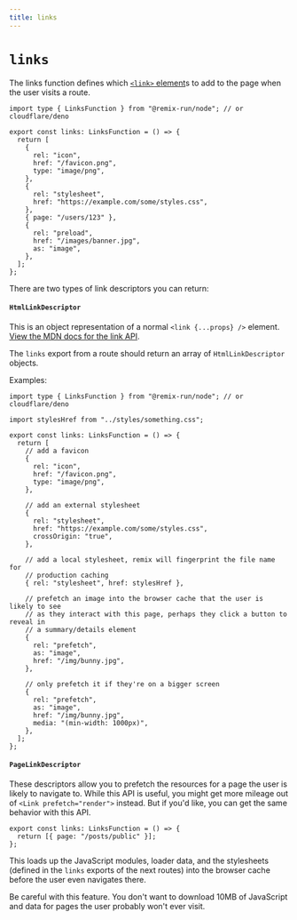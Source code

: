 ```yaml
---
title: links
---
```


# `links`

The links function defines which [`<link>` element][link-element]s to add to the page when the user visits a route.

```tsx
import type { LinksFunction } from "@remix-run/node"; // or cloudflare/deno

export const links: LinksFunction = () => {
  return [
    {
      rel: "icon",
      href: "/favicon.png",
      type: "image/png",
    },
    {
      rel: "stylesheet",
      href: "https://example.com/some/styles.css",
    },
    { page: "/users/123" },
    {
      rel: "preload",
      href: "/images/banner.jpg",
      as: "image",
    },
  ];
};
```

There are two types of link descriptors you can return:

#### `HtmlLinkDescriptor`

This is an object representation of a normal `<link {...props} />` element. [View the MDN docs for the link API][link-element].

The `links` export from a route should return an array of `HtmlLinkDescriptor` objects.

Examples:

```tsx
import type { LinksFunction } from "@remix-run/node"; // or cloudflare/deno

import stylesHref from "../styles/something.css";

export const links: LinksFunction = () => {
  return [
    // add a favicon
    {
      rel: "icon",
      href: "/favicon.png",
      type: "image/png",
    },

    // add an external stylesheet
    {
      rel: "stylesheet",
      href: "https://example.com/some/styles.css",
      crossOrigin: "true",
    },

    // add a local stylesheet, remix will fingerprint the file name for
    // production caching
    { rel: "stylesheet", href: stylesHref },

    // prefetch an image into the browser cache that the user is likely to see
    // as they interact with this page, perhaps they click a button to reveal in
    // a summary/details element
    {
      rel: "prefetch",
      as: "image",
      href: "/img/bunny.jpg",
    },

    // only prefetch it if they're on a bigger screen
    {
      rel: "prefetch",
      as: "image",
      href: "/img/bunny.jpg",
      media: "(min-width: 1000px)",
    },
  ];
};
```

#### `PageLinkDescriptor`

These descriptors allow you to prefetch the resources for a page the user is likely to navigate to. While this API is useful, you might get more mileage out of `<Link prefetch="render">` instead. But if you'd like, you can get the same behavior with this API.

```tsx
export const links: LinksFunction = () => {
  return [{ page: "/posts/public" }];
};
```

This loads up the JavaScript modules, loader data, and the stylesheets (defined in the `links` exports of the next routes) into the browser cache before the user even navigates there.

<docs-warning>Be careful with this feature. You don't want to download 10MB of JavaScript and data for pages the user probably won't ever visit.</docs-warning>

[link-element]: https://developer.mozilla.org/en-US/docs/Web/HTML/Element/link
